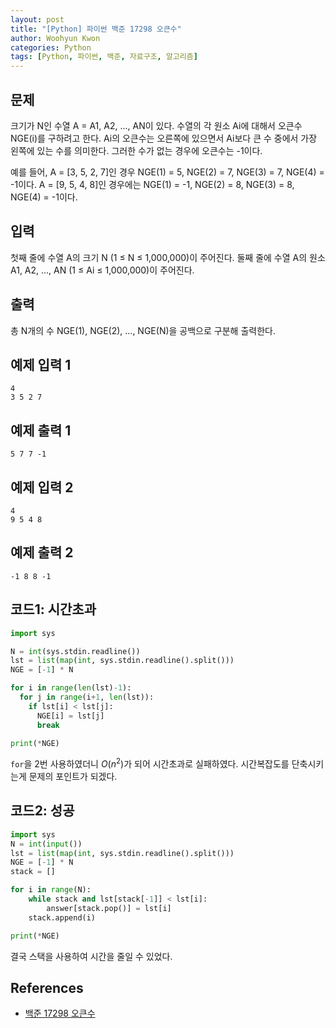 ```yaml
--- 
layout: post
title: "[Python] 파이썬 백준 17298 오큰수"
author: Woohyun Kwon
categories: Python
tags: [Python, 파이썬, 백준, 자료구조, 알고리즘]
---
```


## 문제
크기가 N인 수열 A = A1, A2, ..., AN이 있다. 수열의 각 원소 Ai에 대해서 오큰수 NGE(i)를 구하려고 한다. Ai의 오큰수는 오른쪽에 있으면서 Ai보다 큰 수 중에서 가장 왼쪽에 있는 수를 의미한다. 그러한 수가 없는 경우에 오큰수는 -1이다.

예를 들어, A = [3, 5, 2, 7]인 경우 NGE(1) = 5, NGE(2) = 7, NGE(3) = 7, NGE(4) = -1이다. A = [9, 5, 4, 8]인 경우에는 NGE(1) = -1, NGE(2) = 8, NGE(3) = 8, NGE(4) = -1이다.

## 입력
첫째 줄에 수열 A의 크기 N (1 ≤ N ≤ 1,000,000)이 주어진다. 둘째 줄에 수열 A의 원소 A1, A2, ..., AN (1 ≤ Ai ≤ 1,000,000)이 주어진다.

## 출력
총 N개의 수 NGE(1), NGE(2), ..., NGE(N)을 공백으로 구분해 출력한다.

## 예제 입력 1

    4
    3 5 2 7

## 예제 출력 1

    5 7 7 -1

## 예제 입력 2

    4
    9 5 4 8

## 예제 출력 2

    -1 8 8 -1

## 코드1: 시간초과

```Python
import sys

N = int(sys.stdin.readline())
lst = list(map(int, sys.stdin.readline().split()))
NGE = [-1] * N

for i in range(len(lst)-1):
  for j in range(i+1, len(lst)):
    if lst[i] < lst[j]:
      NGE[i] = lst[j]
      break

print(*NGE)
```

`for`을 2번 사용하였더니 $O(n^2)$가 되어 시간초과로 실패하였다. 시간복잡도를 단축시키는게 문제의 포인트가 되겠다.

## 코드2: 성공

```Python
import sys
N = int(input())
lst = list(map(int, sys.stdin.readline().split()))
NGE = [-1] * N
stack = []

for i in range(N):
    while stack and lst[stack[-1]] < lst[i]:
        answer[stack.pop()] = lst[i]
    stack.append(i)

print(*NGE)
```

결국 스택을 사용하여 시간을 줄일 수 있었다.

## References

- [백준 17298 오큰수](https://www.acmicpc.net/problem/17298)